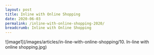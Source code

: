 ```yaml
---
layout: post
title: Inline with Online Shopping
date: 2020-06-03
permalink: /inline-with-online-shopping-2020/
breadcrumb: Inline with Online Shopping
---
```


![image1](/images/articles/in-line-with-online-shopping/10. In-line with online shopping.jpg)
